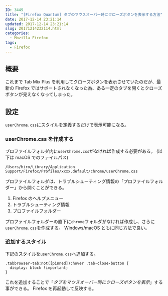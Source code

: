 ```yaml
---
ID: 3449
title: "[Firefox Quantum] タブのマウスオーバー時にクローズボタンを表示する方法"
date: 2017-12-14 23:21:14
updated: 2017-12-14 23:21:14
slug: 20171214232114.html
categories:
  - Mozilla Firefox
tags:
  - Firefox
---
```


## 概要

これまで Tab Mix Plus を利用してクローズボタンを表示させていたのだが、最新の Firefox ではサポートされなくなった為、ある一定のタブを開くとクローズボタンが見えなくなってしまった。

## 設定

`userChrome.css`にスタイルを定義するだけで表示可能になる。

### userChrome.css を作成する

プロファイルフォルダ内に`userChrome.css`がなければ作成する必要がある。
(以下は macOS でのファイルパス)

```
/Users/hiro/Library/Application Support/Firefox/Profiles/xxxx.default/chrome/userChrome.css
```

プロファイルフォルダは、トラブルシューティング情報の「プロファイルフォルダー」から開くことができる。

1. Firefox のヘルプメニュー
1. トラブルシューティング情報
1. プロファイルフォルダー

プロファイルフォルダーの直下に`chrome`フォルダがなければ作成し、さらに`userChrome.css`を作成する。
Windows/macOS ともに同じ方法で良い。

### 追加するスタイル

下記のスタイルを`userChrome.css`へ追加する。

```language-css
.tabbrowser-tab:not([pinned]):hover .tab-close-button {
  display: block !important;
}
```

これを追加することで「_タブをマウスオーバー時にクローズボタンを表示_」する事ができる。
Firefox を再起動して反映する。
